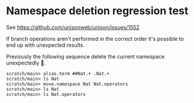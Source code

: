 # Namespace deletion regression test

See https://github.com/unisonweb/unison/issues/1552

If branch operations aren't performed in the correct order it's possible to end up with unexpected results.

Previously the following sequence delete the current namespace
unexpectedly 😬.

```ucm
scratch/main> alias.term ##Nat.+ .Nat.+
scratch/main> ls Nat
scratch/main> move.namespace Nat Nat.operators
scratch/main> ls Nat
scratch/main> ls Nat.operators
```
